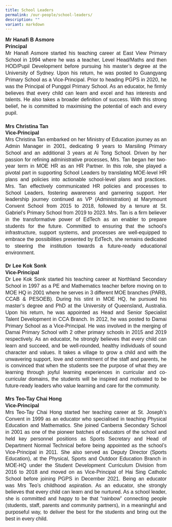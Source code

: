 ```yaml
---
title: School Leaders
permalink: /our-people/school-leaders/
description: ""
variant: markdown
---
```

<p style="line-height:1.3; font-size:16px; font-family:Arial; text-align:justify;"><b>Mr Hanafi B Asmore</b><br>
	<b>Principal</b><br>
Mr Hanafi Asmore started his teaching career at East View Primary School in 1994 where he was a teacher, Level Head/Maths and then HOD/Pupil Development before pursuing his master’s degree at the University of Sydney. Upon his return, he was posted to Guangyang Primary School as a Vice-Principal. Prior to heading PGPS in 2020, he was the Principal of Punggol Primary School. As an educator, he firmly believes that every child can learn and excel and has interests and talents. He also takes a broader definition of success. With this strong belief, he is committed to maximising the potential of each and every pupil.<br><br>
	<b>Mrs Christina Tan</b><br>
	<b>Vice-Principal</b><br>
Mrs Christina Tan embarked on her Ministry of Education journey as an Admin Manager in 2001, dedicating 9 years to Marsiling Primary School and an additional 3 years at Ai Tong School. Driven by her passion for refining administrative processes, Mrs. Tan began her two-year term in MOE HR as an HR Partner. In this role, she played a pivotal part in supporting School Leaders by translating MOE-level HR plans and policies into actionable school-level plans and practices. Mrs. Tan effectively communicated HR policies and processes to School Leaders, fostering awareness and garnering support. Her leadership journey continued as VP (Administration) at Marymount Convent School from 2015 to 2018, followed by a tenure at St. Gabriel’s Primary School from 2019 to 2023. Mrs. Tan is a firm believer in the transformative power of EdTech as an enabler to prepare students for the future. Committed to ensuring that the school's infrastructure, support systems, and processes are well-equipped to embrace the possibilities presented by EdTech, she remains dedicated to steering the institution towards a future-ready educational environment.<br><br>
	<b>Dr Lee Kok Sonk</b><br>
	<b>Vice-Principal</b><br>
Dr Lee Kok Sonk started his teaching career at Northland Secondary School in 1997 as a PE and Mathematics teacher before moving on to MOE HQ in 2001 where he serves in 3 different MOE branches (PARB, CCAB &amp; PESOEB). During his stint in MOE HQ, he pursued his master’s degree and PhD at the University of Queensland, Australia. Upon his return, he was appointed as Head and Senior Specialist Talent Development in CCA Branch. In 2012, he was posted to Damai Primary School as a Vice-Principal. He was involved in the merging of Damai Primary School with 2 other primary schools in 2015 and 2019 respectively. As an educator, he strongly believes that every child can learn and succeed, and be well-rounded, healthy individuals of sound character and values. It takes a village to grow a child and with the unwavering support, love and commitment of the staff and parents, he is convinced that when the students see the purpose of what they are learning through joyful learning experiences in curricular and co-curricular domains, the students will be inspired and motivated to be future-ready leaders who value learning and care for the community.<br><br>
	<b>Mrs Teo-Tay Chai Hong</b><br>
	<b>Vice-Principal</b><br>
	Mrs Teo-Tay Chai Hong started her teaching career at St. Joseph’s Convent in 1999 as an educator who specialised in teaching Physical Education and Mathematics. She joined Canberra Secondary School in 2001 as one of the pioneer batches of educators of the school and held key personnel positions as Sports Secretary and Head of Department Normal Technical before being appointed as the school’s Vice-Principal in 2011. She also served as Deputy Director (Sports Education), at the Physical, Sports and Outdoor Education Branch in MOE-HQ under the Student Development Curriculum Division from 2016 to 2018 and moved on as Vice-Principal of Hai Sing Catholic School before joining PGPS in December 2021. Being an educator was Mrs Teo’s childhood aspiration. As an educator, she strongly believes that every child can learn and be nurtured. As a school leader, she is committed and happy to be that “rainbow” connecting people (students, staff, parents and community partners), in a meaningful and purposeful way, to deliver the best for the students and bring out the best in every child.</p>